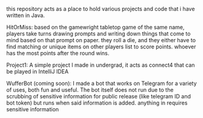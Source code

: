 this repository acts as a place to hold various projects and code that i have written in Java.

HitOrMiss: based on the gamewright tabletop game of the same name, players take turns drawing prompts and writing down things that come to mind based on that prompt on paper. 
they roll a die, and they either have to find matching or unique items on other players list to score points. whoever has the most points after the round wins.

Project1: A simple project I made in undergrad, it acts as connect4 that can be played in IntelliJ IDEA

WufferBot (coming soon): I made a bot that works on Telegram for a variety of uses, both fun and useful. The bot itself does not run due to the scrubbing of sensitive information for public release (like telegram ID and bot token) but runs when said information is added. anything in <brackets> requires sensitive information
